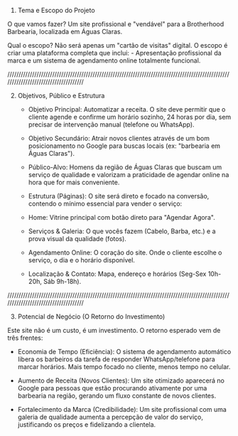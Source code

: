 1. Tema e Escopo do Projeto
   
  O que vamos fazer? Um site profissional e "vendável" para a Brotherhood Barbearia, localizada em Águas Claras.

  Qual o escopo? Não será apenas um "cartão de visitas" digital. O escopo é criar uma plataforma completa que inclui:
      - Apresentação profissional da marca e um sistema de agendamento online totalmente funcional.

  /////////////////////////////////////////////////////////////////////////////////////////////////////////////////////////////////////
  
2. Objetivos, Público e Estrutura
   
   - Objetivo Principal: Automatizar a receita. O site deve permitir que o cliente agende e confirme um horário sozinho, 24 horas por dia, sem precisar de intervenção manual (telefone ou WhatsApp).
   
   - Objetivo Secundário: Atrair novos clientes através de um bom posicionamento no Google para buscas locais (ex: "barbearia em Águas Claras").
     
   - Público-Alvo: Homens da região de Águas Claras que buscam um serviço de qualidade e valorizam a praticidade de agendar online na hora que for mais conveniente.
     
   - Estrutura (Páginas): O site será direto e focado na conversão, contendo o mínimo essencial para vender o serviço:
     
   - Home: Vitrine principal com botão direto para "Agendar Agora".
     
   - Serviços & Galeria: O que vocês fazem (Cabelo, Barba, etc.) e a prova visual da qualidade (fotos).
     
   - Agendamento Online: O coração do site. Onde o cliente escolhe o serviço, o dia e o horário disponível.
     
   - Localização & Contato: Mapa, endereço e horários (Seg-Sex 10h-20h, Sáb 9h-18h).
  

/////////////////////////////////////////////////////////////////////////////////////////////////////////////////////////////////////

3. Potencial de Negócio (O Retorno do Investimento)
   
Este site não é um custo, é um investimento. O retorno esperado vem de três frentes:

  - Economia de Tempo (Eficiência): O sistema de agendamento automático libera os barbeiros da tarefa de responder WhatsApp/telefone para marcar horários. Mais tempo focado no cliente, menos tempo no celular.
  
  - Aumento de Receita (Novos Clientes): Um site otimizado aparecerá no Google para pessoas que estão procurando ativamente por uma barbearia na região, gerando um fluxo constante de novos clientes.
  
  - Fortalecimento da Marca (Credibilidade): Um site profissional com uma galeria de qualidade aumenta a percepção de valor do serviço, justificando os preços e fidelizando a clientela.
  

